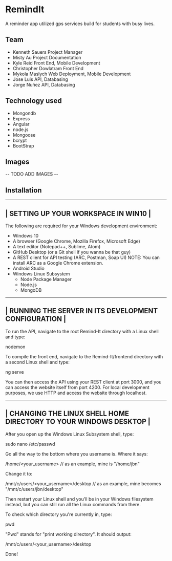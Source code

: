 # RemindIt
A reminder app utilized gps services build for students with busy lives.
## Team
* Kenneth Sauers			Project Manager
* Misty Au					Project Documentation
* Kyle Reid				Front End, Mobile Development
* Christopher Dowlatram 	   Front End
* Mykola Maslych 			Web Deployment, Mobile Development
* Jose Luis 				API, Databasing
* Jorge Nuñez 				API, Databasing
## Technology used
* Mongondb
* Express
* Angular
* node.js
* Mongoose
* bcrypt
* BootStrap
## Images
--  TODO ADD IMAGES  --
## Installation
--------------------------------------
| SETTING UP YOUR WORKSPACE IN WIN10 |
--------------------------------------

The following are required for your Windows development environment:

  * Windows 10
  * A browser (Google Chrome, Mozilla Firefox, Microsoft Edge)
  * A text editor (Notepad++, Sublime, Atom)
  * GitHub Desktop (or a Git shell if you wanna be that guy)
  * A REST client for API testing (ARC, Postman, Soap UI)
    NOTE: You can install ARC as a Google Chrome extension.
  * Android Studio
  * Windows Linux Subsystem
    - Node Package Manager
    - Node.js
    - MongoDB


-------------------------------------------------------
| RUNNING THE SERVER IN ITS DEVELOPMENT CONFIGURATION |
-------------------------------------------------------

To run the API, navigate to the root Remind-It directory with a Linux shell
and type:

  nodemon

To compile the front end, navigate to the Remind-It/frontend directory with a
second Linux shell and type:

  ng serve

You can then access the API using your REST client at port 3000, and you can
access the website itself from port 4200. For local development purposes,
we use HTTP and access the website through localhost.


-------------------------------------------------------------------
| CHANGING THE LINUX SHELL HOME DIRECTORY TO YOUR WINDOWS DESKTOP |
-------------------------------------------------------------------

After you open up the Windows Linux Subsystem shell, type:

  sudo nano /etc/passwd

Go all the way to the bottom where you username is. Where it says:

  /home/<your_username>
  // as an example, mine is "/home/jbn"

Change it to:

  /mnt/c/users/<your_username>/desktop
  // as an example, mine becomes "/mnt/c/users/jbn/desktop"

Then restart your Linux shell and you'll be in your Windows filesystem
instead, but you can still run all the Linux commands from there.

To check which directory you're currently in, type:

  pwd

"Pwd" stands for "print working directory". It should output:

  /mnt/c/users/<your_username>/desktop

Done!
